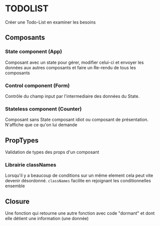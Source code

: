 # TODOLIST
Créer une Todo-List en examiner les besoins

## Composants
### State component (App)
Composant avec un state pour gérer, modifier celui-ci et envoyer les données aux autres composants et faire un Re-rendu de tous les composants

### Control component (Form)
Contrôle du champ input par l'intermediaire des données du State. 

### Stateless component (Counter)
Composant sans State composant idiot ou composant de présentation. N'affiche que ce qu'on lui demande

## PropTypes
Validation de types des props d'un composant

### Librairie classNames
Lorsqu'il y a beaucoup de conditions sur un même element cela peut vite devenir désordonné. `classNames` facilite en rejoignant les conditionnelles ensemble

## Closure
Une fonction qui retourne une autre fonction avec code "dormant" et dont elle détient une information (une donnée)